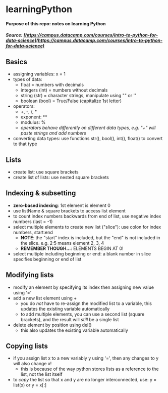 # learningPython
#### Purpose of this repo: notes on learning Python
##### Source: [https://campus.datacamp.com/courses/intro-to-python-for-data-science](https://campus.datacamp.com/courses/intro-to-python-for-data-science)

## Basics
* assigning variables: x = 1
* types of data:
  - float = numbers with decimals
  - integers (int) = numbers without decimals
  - string (str) = character strings, manipulate using "" or ''
  - boolean (bool) = True/False (capitalize 1st letter)
* operators:
  - +, -, /, *
  - exponent: **
  - modulus: %
  - _operators behave differently on different data types, e.g. "+" will paste strings and add numbers_
* converting data types: use functions str(), bool(), int(), float() to convert to that type

## Lists
* create list: use square brackets
* create list of lists: use nested square brackets

## Indexing & subsetting
* __zero-based indexing__: 1st element is element 0
* use listName & square brackets to access list element
* to count index numbers backwards from end of list, use negative index numbers (last = -1)
* select multiple elements to create new list ("slice"): use colon for index numbers, start:end
  - __NOTE__: the "start" index is included, but the "end" is not included in the slice. e.g. 2:5 means element 2, 3, 4
  - __REMEMBER THOUGH...__: ELEMENTS BEGIN AT 0!
* select multiple including beginning or end: a blank number in slice specifies beginning or end of list

## Modifying lists
* modify an element by specifying its index then assigning new value using '='
* add a new list element using +
  - you do _not_ have to re-assign the modified list to a variable, this updates the existing variable automatically
  - to add multiple elements, you can use a second list (square brackets), and the result will _still_ be a single list
* delete element by position using del()
  - this also updates the existing variable automatically
  
## Copying lists
* if you assign list x to a new variably y using '=', then any changes to y will also change x! 
  - this is because of the way python stores lists as a reference to the list, not the list itself
* to _copy_ the list so that x and y are no longer interconnected, use: y = list(x) or y = x\[:]
